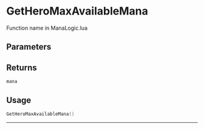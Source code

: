 # GetHeroMaxAvailableMana

Function name in ManaLogic.lua

## Parameters

## Returns

`mana`

## Usage

```lua
GetHeroMaxAvailableMana()
```

---
